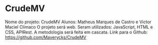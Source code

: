 # CrudeMV
Nome do projeto: CrudeMV
Alunos: Matheus Marques de Castro e Victor Maciel Clímaco
O projeto será web.
Seram utilizados: JavaScript, HTML e CSS, APIRest.
A metodologia será feita em cascata.
Link para o Github: https://github.com/Maverycks/CrudeMV
